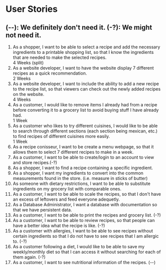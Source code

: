 <h1>User Stories</h1>
<h2>(--): We definitely don't need it. (-?): We might not need it. </h2>
<ol>
<li>As a shopper, I want to be able to select a recipe and add the necessary ingredients to a printable shopping list, so that I know the ingredients that are needed to make the selected recipes. </br>
4 Weeks (split)
</li>

<li>As a website developer, I want to have the website display 7 different recipes as a quick recommendation.</br>
2 Weeks
</li>

<li>As a website developer, I want to include the ability to add a new recipe to the recipe list, so that viewers can check out the newly added recipes on the website.</br>
4 Weeks
</li>

<li>As a customer, I would like to remove items I already had from a recipe before converting it to a grocery list to avoid buying stuff I have already had.</br>
1 Week
</li>

<li>As a customer who likes to try different cuisines, I would like to be able to search through different sections (each section being mexican, etc.) to find recipes of different cuisines more easily.</br>
1 Week
</li>

<li>As a recipe conisseur, I want to be create a menu webpage, so that it allows them to select 7 different recipes to make in a week.</br>

</li>

<li>As a customer, I want to be able to create/login to an account to view and store recipes.(-?)</br>

</li>
<li>As a shopper, I want to find a recipe containing a specific ingredient.</br>

</li>
<li>As a shopper, I want my ingredients to convert into the common measurements found in the store. (i.e. measure in sticks of butter)</br>

</li>
<li>As someone with dietary restrictions, I want to be able to substitute ingredients on my grocery list with comparable ones.</br>

</li>
<li>As a customer, I want to be able to scale the recipes, so that I don't have an excess of leftovers and feed everyone adequetly. </br>

</li>
<li>As a Database Administrator, I want a database with documentation so that we have persistent data. </br>

</li>
<li>As a customer, I want to be able to print the recipes and grocery list. (-?)</br>

</li>
<li>As a customer, I want to be able to review recipes, so that people can have a better idea what the recipe is like. (-?)</br>

</li>
<li>As a customer with allergies, I want to be able to see recipes without certain ingredients so that I do not have to see recipes that I am allergic to. (-?)</br>

</li>
<li>As a customer following a diet, I would like to be able to save my weekly/monthly diet so that I can access it without searching for each of them again. (-?)</br>

</li>
<li>As a customer, I want to see nutritional information of the recipes. (--) </br>

</li>
</ol>
